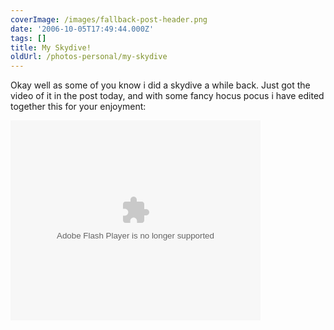 ```yaml
---
coverImage: /images/fallback-post-header.png
date: '2006-10-05T17:49:44.000Z'
tags: []
title: My Skydive!
oldUrl: /photos-personal/my-skydive
---
```


Okay well as some of you know i did a skydive a while back. Just got the video of it in the post today, and with some fancy hocus pocus i have edited together this for your enjoyment:

<!-- more -->

<embed width="400" height="320" menu="true" loop="true" play="true" src="/wp-content/uploads/Flash/skydive/flvplayer.swf" pluginspage="https://www.macromedia.com/go/getflashplayer" type="application/x-shockwave-flash"></embed>
